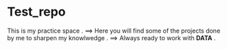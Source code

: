 # Test_repo
This is my practice space .
==> Here you will find some of the projects done by me to sharpen my knowlwedge . 
==> Always ready to work with __DATA__ .
